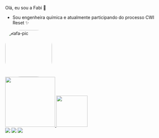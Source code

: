 Olá, eu sou a Fabi 🤗 
- Sou engenheira química e atualmente participando do processo CWI Reset ✨

<img align="center" alt="Rafa-pic" height="150" style="border-radius:50px;" src="https://media.giphy.com/media/H1jSPXCJmo8AZi3gdP/giphy.gif">


<div>
  <a href="https://github.com/fabihmorais">
  <img height="160em" src="https://github-readme-stats.vercel.app/api?username=fabihmorais&show_icons=false&theme=cobalt&include_all_commits=true&count_private=true"/>
  <img height="100em" src="https://github-readme-stats.vercel.app/api/top-langs/?username=fabihmorais&layout=compact&langs_count=7&theme=cobalt"/>
</div>

<div>
  <a href="https://instagram.com/fabihmorais" target="_blank"><img src="https://img.shields.io/badge/-Instagram-%23E4405F?style=for-the-badge&logo=instagram&logoColor=white" target="_blank"></a>
  <a href = "mailto:faabihmorais@gmail.com"><img src="https://img.shields.io/badge/-Gmail-%23333?style=for-the-badge&logo=gmail&logoColor=white" target="_blank"></a>
   <a href="https://www.linkedin.com/in/fabiana-morais-781077108/" target="_blank"><img src="https://img.shields.io/badge/-LinkedIn-%230077B5?style=for-the-badge&logo=linkedin&logoColor=white" target="_blank"></a>
   </div>
 
